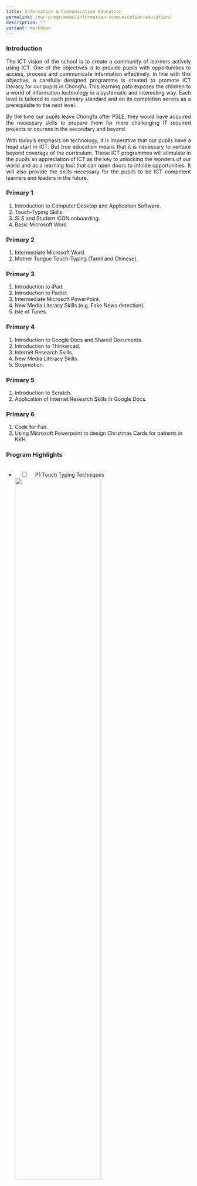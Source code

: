 ```yaml
---
title: Information & Communication Education
permalink: /our-programmes/information-communication-education/
description: ""
variant: markdown
---
```

<h3><strong>Introduction</strong></h3>

<p style="text-align:justify">The ICT vision of the school is to create a community of learners actively using ICT. One of the objectives is to provide pupils with opportunities to access, process and communicate information effectively. In line with this objective, a carefully designed programme is created to promote ICT literacy for our pupils in Chongfu. This learning path exposes the children to a world of information technology in a systematic and interesting way. Each level is tailored to each primary standard and on its completion serves as a prerequisite to the next level.</p>

<p style="text-align:justify">By the time our pupils leave Chongfu after PSLE, they would have acquired the necessary skills to prepare them for more challenging IT required projects or courses in the secondary and beyond.</p>

<p style="text-align:justify">With today’s emphasis on technology, it is imperative that our pupils have a head start in ICT. But true education means that it is necessary to venture beyond coverage of the curriculum. These ICT programmes will stimulate in the pupils an appreciation of ICT as the key to unlocking the wonders of our world and as a learning tool that can open doors to infinite opportunities. It will also provide the skills necessary for the pupils to be ICT competent learners and leaders in the future.</p>

<h3><strong>Primary 1</strong></h3>
<ol>
	<li>Introduction to Computer Desktop and Application Software.</li>  
	<li>Touch-Typing Skills.</li>  
	<li>SLS and Student iCON onboarding.</li>
	<li>Basic Microsoft Word.</li>
</ol>

<h3><strong>Primary 2</strong></h3>
<ol>
	<li>Intermediate Microsoft Word.</li>  
	<li>Mother Tongue Touch-Typing (Tamil and Chinese).</li>
</ol>

<h3><strong>Primary 3</strong></h3>
<ol>
<li>Introduction to iPad.</li>  
<li>Introduction to Padlet.</li>  
<li>Intermediate Microsoft PowerPoint.</li>
<li>New Media Literacy Skills (e.g. Fake News detection).</li> 
<li>Isle of Tunes.</li>
</ol>
<h3><strong>Primary 4</strong></h3>
<ol>
	<li>Introduction to Google Docs and Shared Documents.</li>
	<li>Introduction to Thinkercad.</li>  
	<li>Internet Research Skills.</li>  
	<li>New Media Literacy Skills.</li>  
	<li>Stopmotion.</li>
</ol> 
<h3><strong>Primary 5</strong></h3>
<ol>
	<li>Introduction to Scratch.</li>  
	<li>Application of Internet Research Skills in Google Docs.</li>
</ol>
<h3><strong>Primary 6</strong></h3>
<ol>
	<li>Code for Fun.</li>  
	<li>Using Microsoft Powerpoint to design Christmas Cards for patients in KKH.</li>
</ol>
<h3><strong>Program Highlights</strong></h3>

<ul class="jekyllcodex_accordion">
&nbsp;&nbsp;<li>
&nbsp;&nbsp;&nbsp;&nbsp;<input type="checkbox" id="accordion1">
&nbsp;&nbsp;&nbsp;&nbsp;<label for="accordion1">P1 Touch Typing Techniques</label>
&nbsp;&nbsp;&nbsp;&nbsp;<div>
<img src="/images/TouchTypingLesson_MainPage.jpg" style="width:70%"><br>
<img src="/images/TouchTypingLesson_SecondPage.jpg" style="width:70%"><br>
<img src="/images/MatDanceTyping_StudentsPic1-2048x1059.png" style="width:70%">
<img src="/images/MatDanceTyping_StudentsPic2-2048x1165.png" style="width:70%">
&nbsp;&nbsp;&nbsp;&nbsp;</div>
</li>
<li>
&nbsp;&nbsp;&nbsp;&nbsp;<input type="checkbox" id="accordion2">
&nbsp;&nbsp;&nbsp;&nbsp;<label for="accordion2">P2 Google Documents</label>
&nbsp;&nbsp;&nbsp;&nbsp;<div>
<img src="/images/GoogleDocuments_MainPicture.jpg" style="width:70%"><br>
<img src="/images/GoogleDocuments_StudentsPicture2-2048x1138.png" style="width:70%">
<img src="/images/GoogleDocuments_StudentsPicture3-2048x1139.png" style="width:70%">
&nbsp;&nbsp;&nbsp;&nbsp;</div>
</li>
<li>
&nbsp;&nbsp;&nbsp;&nbsp;<input type="checkbox" id="accordion3">
&nbsp;&nbsp;&nbsp;&nbsp;<label for="accordion3">P4 Tinkercad 3D Modeling</label>
&nbsp;&nbsp;&nbsp;&nbsp;<div>
<img src="/images/TinkerCad_MainPicture.jpg" style="width:70%"><br>
<img src="/images/TinkerCad_StudPic1-2048x949.png" style="width:70%">
<img src="/images/TinkerCad_StudPic2-2048x927.png" style="width:70%"><br>
<img src="/images/TinkerCad_StudentsSession-1536x882.png" style="width:70%"><br>
<img src="/images/TinkerCad_SampleProject_1.jpg" style="width:70%"><br>
<img src="/images/TinkerCad_SampleProject_2V2.jpg" style="width:70%">
&nbsp;&nbsp;&nbsp;&nbsp;</div>
</li>
<li>
&nbsp;&nbsp;&nbsp;&nbsp;<input type="checkbox" id="accordion4">
&nbsp;&nbsp;&nbsp;&nbsp;<label for="accordion4">P5 Scratch Programming</label>
&nbsp;&nbsp;&nbsp;&nbsp;<div>
<img src="/images/Scratch-Programming-MainPicture-V2.jpg" style="width:70%"><br>
<img src="/images/Scratch-Programming-Graphs-and-Angles-V2.jpg" style="width:70%">
<img src="/images/ScratchProgramming_Picture5.jpg" style="width:70%">
<img src="/images/ScratchProgramming_Picture2-2048x1087.png" style="width:70%">
&nbsp;&nbsp;&nbsp;&nbsp;</div>
</li>
<li>
&nbsp;&nbsp;&nbsp;&nbsp;<input type="checkbox" id="accordion5">
&nbsp;&nbsp;&nbsp;&nbsp;<label for="accordion5">P6 Code for Fun</label>
&nbsp;&nbsp;&nbsp;&nbsp;<div>
<img src="/images/CodeForFun_MainPicture.jpg" style="width:70%"><br>
<img src="/images/CodeForFun_StudentsPicture-2048x1101.png" style="width:70%">
&nbsp;&nbsp;&nbsp;&nbsp;</div>
</li>
</ul>